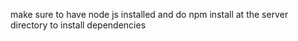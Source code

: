 make sure to have node js installed and do npm install at the server directory to install dependencies

